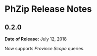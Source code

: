 # PhZip Release Notes

## 0.2.0

__Date of Release:__ July 12, 2018

Now supports *Province Scope* queries.